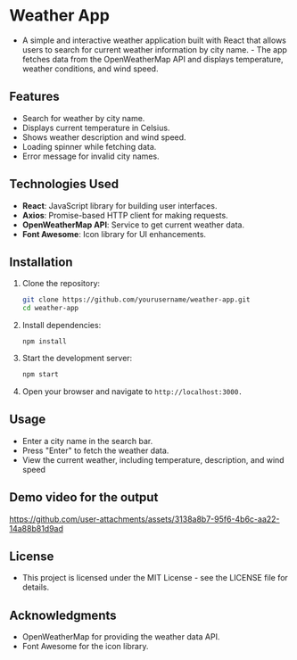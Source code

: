 # Weather App

- A simple and interactive weather application built with React that allows users to search for current weather information by city name. - The app fetches data from the OpenWeatherMap API and displays temperature, weather conditions, and wind speed.

## Features

- Search for weather by city name.
- Displays current temperature in Celsius.
- Shows weather description and wind speed.
- Loading spinner while fetching data.
- Error message for invalid city names.

## Technologies Used

- **React**: JavaScript library for building user interfaces.
- **Axios**: Promise-based HTTP client for making requests.
- **OpenWeatherMap API**: Service to get current weather data.
- **Font Awesome**: Icon library for UI enhancements.

## Installation

1. Clone the repository:
   ```bash
   git clone https://github.com/yourusername/weather-app.git
   cd weather-app
2. Install dependencies:
   ```
   npm install
3. Start the development server:

   ```bash
   npm start
5. Open your browser and navigate to `http://localhost:3000.`

## Usage
- Enter a city name in the search bar.
- Press "Enter" to fetch the weather data.
- View the current weather, including temperature, description, and wind speed
  
## Demo video for the output
  https://github.com/user-attachments/assets/3138a8b7-95f6-4b6c-aa22-14a88b81d9ad

## License
- This project is licensed under the MIT License - see the LICENSE file for details.

## Acknowledgments
- OpenWeatherMap for providing the weather data API.
- Font Awesome for the icon library.
